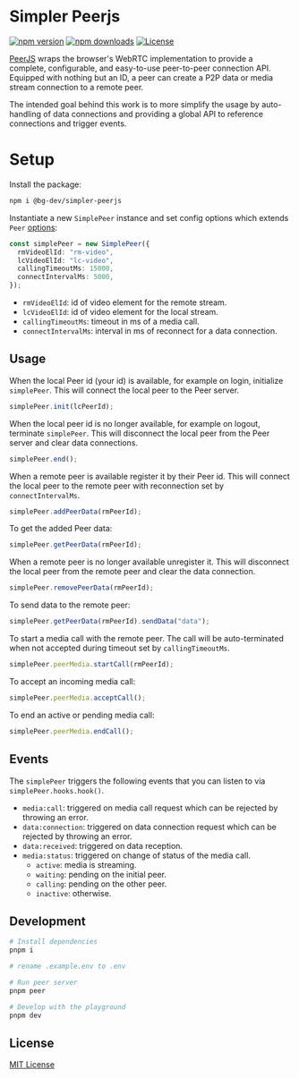 # Simpler Peerjs

[![npm version][npm-version-src]][npm-version-href]
[![npm downloads][npm-downloads-src]][npm-downloads-href]
[![License][license-src]][license-href]

[PeerJS](https://peerjs.com) wraps the browser's WebRTC implementation to provide a complete, configurable, and easy-to-use peer-to-peer connection API. Equipped with nothing but an ID, a peer can create a P2P data or media stream connection to a remote peer.

The intended goal behind this work is to more simplify the usage by auto-handling of data connections and providing a global API to reference connections and trigger events.

# Setup

Install the package:

```bash
npm i @bg-dev/simpler-peerjs
```

Instantiate a new `SimplePeer` instance and set config options which extends `Peer` [options](https://peerjs.com/docs/#api):

```ts
const simplePeer = new SimplePeer({
  rmVideoElId: "rm-video",
  lcVideoElId: "lc-video",
  callingTimeoutMs: 15000,
  connectIntervalMs: 5000,
});
```

- `rmVideoElId`: id of video element for the remote stream.
- `lcVideoElId`: id of video element for the local stream.
- `callingTimeoutMs`: timeout in ms of a media call.
- `connectIntervalMs`: interval in ms of reconnect for a data connection.

## Usage

When the local Peer id (your id) is available, for example on login, initialize `simplePeer`. This will connect the local peer to the Peer server.

```ts
simplePeer.init(lcPeerId);
```

When the local peer id is no longer available, for example on logout, terminate `simplePeer`. This will disconnect the local peer from the Peer server and clear data connections.

```ts
simplePeer.end();
```

When a remote peer is available register it by their Peer id. This will connect the local peer to the remote peer with reconnection set by `connectIntervalMs`.

```ts
simplePeer.addPeerData(rmPeerId);
```

To get the added Peer data:

```ts
simplePeer.getPeerData(rmPeerId);
```

When a remote peer is no longer available unregister it. This will disconnect the local peer from the remote peer and clear the data connection.

```ts
simplePeer.removePeerData(rmPeerId);
```

To send data to the remote peer:

```ts
simplePeer.getPeerData(rmPeerId).sendData("data");
```

To start a media call with the remote peer. The call will be auto-terminated when not accepted during timeout set by `callingTimeoutMs`.

```ts
simplePeer.peerMedia.startCall(rmPeerId);
```

To accept an incoming media call:

```ts
simplePeer.peerMedia.acceptCall();
```

To end an active or pending media call:

```ts
simplePeer.peerMedia.endCall();
```

## Events

The `simplePeer` triggers the following events that you can listen to via `simplePeer.hooks.hook()`.

- `media:call`: triggered on media call request which can be rejected by throwing an error.
- `data:connection`: triggered on data connection request which can be rejected by throwing an error.
- `data:received`: triggered on data reception.
- `media:status`: triggered on change of status of the media call.
  - `active`: media is streaming.
  - `waiting`: pending on the initial peer.
  - `calling`: pending on the other peer.
  - `inactive`: otherwise.

## Development

```bash
# Install dependencies
pnpm i

# rename .example.env to .env

# Run peer server
pnpm peer

# Develop with the playground
pnpm dev
```

## License

[MIT License](./LICENSE)

[npm-version-src]: https://img.shields.io/npm/v/@bg-dev/simpler-peerjs/latest.svg?style=flat&colorA=18181B&colorB=28CF8D
[npm-version-href]: https://npmjs.com/package/@bg-dev/simpler-peerjs
[npm-downloads-src]: https://img.shields.io/npm/dt/@bg-dev/simpler-peerjs.svg?style=flat&colorA=18181B&colorB=28CF8D
[npm-downloads-href]: https://npmjs.com/package/@bg-dev/simpler-peerjs
[license-src]: https://img.shields.io/npm/l/@bg-dev/simpler-peerjs.svg?style=flat&colorA=18181B&colorB=28CF8D
[license-href]: https://npmjs.com/package/@bg-dev/simpler-peerjs
